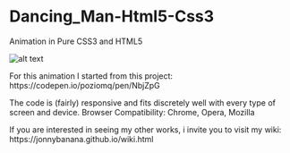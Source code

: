 # Dancing_Man-Html5-Css3
Animation in Pure CSS3 and HTML5


![alt text](https://media.giphy.com/media/KXsvOPCe4DdwK21Kgu/giphy.gif)


<p>For this animation I started from this project:
https://codepen.io/poziomq/pen/NbjZpG</p>

The code is (fairly) responsive and fits discretely well with every type of screen and device.
Browser Compatibility:
Chrome, Opera, Mozilla

<p>If you are interested in seeing my other works, i invite you to visit my wiki:
https://jonnybanana.github.io/wiki.html</p>

